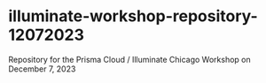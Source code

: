 # illuminate-workshop-repository-12072023
Repository for the Prisma Cloud / Illuminate Chicago Workshop on December 7, 2023
